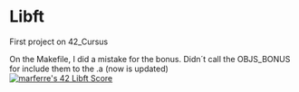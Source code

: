 # Libft
First project on 42_Cursus

On the Makefile, I did a mistake for the bonus. Didn´t call the OBJS_BONUS for include them to the .a (now is updated)
</br>
[![marferre's 42 Libft Score](https://badge42.vercel.app/api/v2/cl8ep22ei00780glblvm7hy4f/project/2777883)](https://github.com/JaeSeoKim/badge42)
